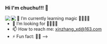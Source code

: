 ### Hi I'm chuchu!!! 👋

<a href="https://github.com/anuraghazra/github-readme-stats">
  <img align="left" src="https://github-readme-stats.vercel.app/api?username=zhangxin-xd&count_private=true&show_icons=true" />
</a>
<a href="https://github.com/anuraghazra/github-readme-stats">
  <img align="left" src="https://github-readme-stats.vercel.app/api/top-langs/?username=zhangxin-xd" />
</a>



  
  

- 🌱 I’m currently learning magic 👻👻👻👻
- 👯 I’m looking for 🥟🍱🥡🍟
- 📫 How to reach me: xinzhang_xd@163.com
- ⚡ Fun fact: 🐱‍🚀
-->
